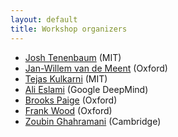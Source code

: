 ```yaml
---
layout: default
title: Workshop organizers
---
```


* [Josh Tenenbaum](http://web.mit.edu/cocosci/josh.html) (MIT)
* [Jan-Willem van de Meent](http://www.robots.ox.ac.uk/~jwvdm/) (Oxford)
* [Tejas Kulkarni](http://tejask.com) (MIT)
* [Ali Eslami](http://arkitus.com/research/) (Google DeepMind)
* [Brooks Paige](http://www.robots.ox.ac.uk/~brooks/) (Oxford)
* [Frank Wood](http://www.robots.ox.ac.uk/~fwood/) (Oxford)
* [Zoubin Ghahramani](http://mlg.eng.cam.ac.uk/zoubin/) (Cambridge)
